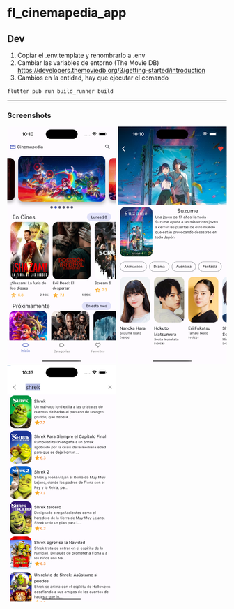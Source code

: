 # fl_cinemapedia_app

## Dev

1. Copiar el .env.template y renombrarlo a .env
2. Cambiar las variables de entorno (The Movie DB) 
   https://developers.themoviedb.org/3/getting-started/introduction
3. Cambios en la entidad, hay que ejecutar el comando
```
flutter pub run build_runner build
```
<hr/>
<h3>Screenshots</h3>
<div>
  <img src="screenshots/screenshot-1.png" width="250" />
  <img src="screenshots/screenshot-2.png" width="250" />
  <img src="screenshots/screenshot-3.png" width="250" />
</div>

